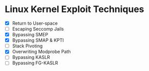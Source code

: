 # Linux Kernel Exploit Techniques

 - [x] Return to User-space
 - [ ] Escaping Seccomp Jails
 - [x] Bypassing SMEP
 - [x] Bypassing SMAP & KPTI
 - [ ] Stack Pivoting
 - [x] Overwriting Modprobe Path
 - [ ] Bypassing KASLR
 - [ ] Bypassing FG-KASLR
